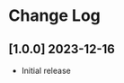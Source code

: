# Change Log

<!-- ## [v-inc] ${YEAR4}-${MONTHNUMBER}-${DATE} -->

## [1.0.0] 2023-12-16
- Initial release
